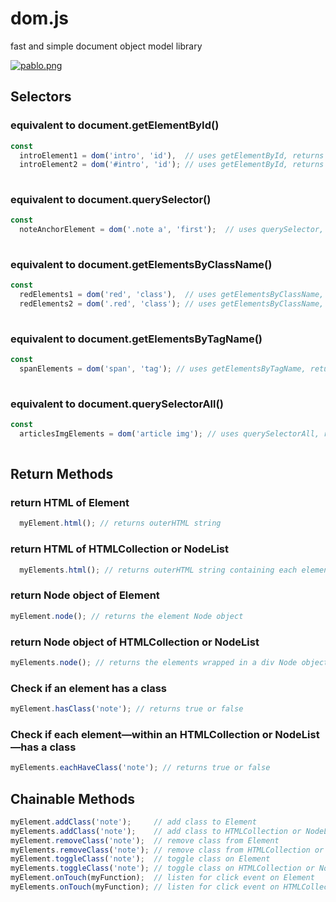 # dom.js
fast and simple document object model library

[![pablo.png](https://s1.postimg.org/mzkaghsnj/pablo.png)](https://postimg.org/image/j36yki7nv/)

## Selectors

### equivalent to document.getElementById()
```javascript
const 
  introElement1 = dom('intro', 'id'),  // uses getElementById, returns an Element object
  introElement2 = dom('#intro', 'id'); // uses getElementById, returns an Element object
  
```

### equivalent to document.querySelector()
```javascript
const
  noteAnchorElement = dom('.note a', 'first');  // uses querySelector, returns an Element object
  
```

### equivalent to document.getElementsByClassName()
```javascript
const
  redElements1 = dom('red', 'class'),  // uses getElementsByClassName, returns a HTMLCollection object
  redElements2 = dom('.red', 'class'); // uses getElementsByClassName, returns a HTMLCollection object
  
```

### equivalent to document.getElementsByTagName()
```javascript
const
  spanElements = dom('span', 'tag'); // uses getElementsByTagName, returns a HTMLCollection object
  
```

### equivalent to document.querySelectorAll()
```javascript
const
  articlesImgElements = dom('article img'); // uses querySelectorAll, returns a NodeList object
  
```

## Return Methods

### return HTML of Element
```javascript
  myElement.html(); // returns outerHTML string
```

### return HTML of HTMLCollection or NodeList
```javascript
  myElements.html(); // returns outerHTML string containing each element
```

### return Node object of Element
```javascript
myElement.node(); // returns the element Node object
```

### return Node object of HTMLCollection or NodeList
```javascript
myElements.node(); // returns the elements wrapped in a div Node object

```
### Check if an element has a class
```javascript
myElement.hasClass('note'); // returns true or false

```
### Check if each element—within an HTMLCollection or NodeList—has a class
```javascript
myElements.eachHaveClass('note'); // returns true or false

```

## Chainable Methods
```javascript
myElement.addClass('note');     // add class to Element
myElements.addClass('note');    // add class to HTMLCollection or NodeList
myElement.removeClass('note');  // remove class from Element
myElements.removeClass('note'); // remove class from HTMLCollection or NodeList
myElement.toggleClass('note');  // toggle class on Element
myElements.toggleClass('note'); // toggle class on HTMLCollection or NodeList
myElement.onTouch(myFunction);  // listen for click event on Element
myElements.onTouch(myFunction); // listen for click event on HTMLCollection or NodeList

```
